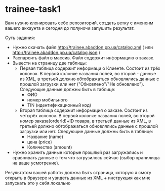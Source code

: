 # trainee-task1

Вам нужно клонировать себе репозиторий, создать ветку с имененм вашего аккаунта и сегодня до полуночи запушить результат. 


Суть задания:

* Нужно скачать файл http://trainee.abaddon.pp.ua/catalog.xml ( или http://trainee.abaddon.pp.ua/catalog.json )
* Распарсить файл в массив. Файл содержит информацию о заказе.
* Вывести на страницу две таблицы:
  - Первая таблица содержит информаци о Клиенте. Состоит из трёх колонок. В первой колонке названия полей, во второй - данные из XML, в третьей должно обтображаться обновлялись данные с прошлой загрузки или нет ("Обновлено"/"Не обновлено"). Следующие данные должны быть в таблице: 
    + ФИО 
    + номер мобильного 
    + TIN (идентификационный код)
  - Вторая таблица содержит информация о заказе. Состоит из четырёх колонок. В первой колонке названия полей, во второй номер заказа(orderId)+ID товара, в третьей данные из XML, в третьей должно обтображаться обновлялись данные с прошлой загрузки или нет. Следующие данные должны быть в таблице: 
    + Название (name)
    + цена (price)
    + Количество (amount)
* Нужно хранить данные которые прошлый раз загружались и сравнивать данные с тем что загрузилось сейчас (выбор хранилища на ваше усмотрение). 


Результатом вашей работы должна быть страница, которую я смогу открыть в браузере и увидеть данные из XML + инструкция как мне запускать это у себя локально

